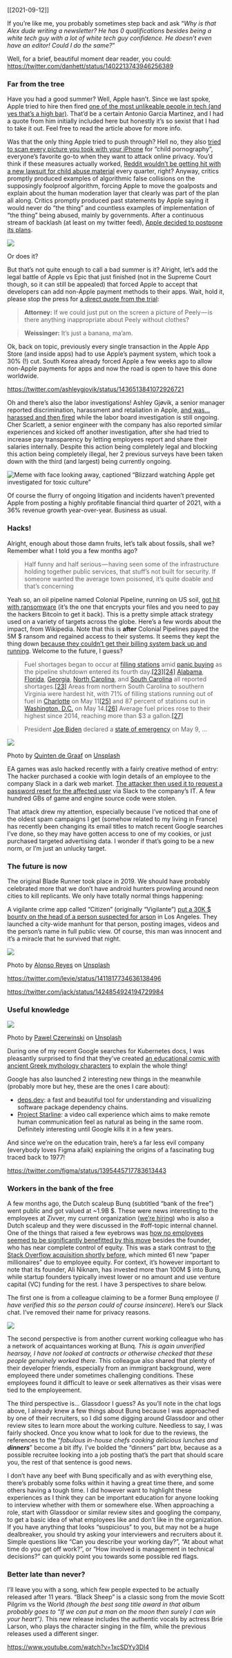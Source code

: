 [[2021-09-12]]

If you’re like me, you probably sometimes step back and ask “_Why is that Alex dude writing a newsletter? He has 0 qualifications besides being a white tech guy with a lot of white tech guy confidence. He doesn’t even have an editor! Could I do the same?_”

Well, for a brief, beautiful moment dear reader, you could: https://twitter.com/danhett/status/1402213743946256389

### Far from the tree

Have you had a good summer? Well, Apple hasn’t. Since we last spoke, Apple tried to hire then fired [one of the most unlikeable people in tech (and yes that’s a high bar)](https://www.theverge.com/platform/amp/2021/5/12/22432909/apple-petition-hiring-antonio-garcia-martinez-chaos-monkeys-facebook). That’d be a certain Antonio Garcia Martinez, and I had a quote from him initially included here but honestly it’s so sexist that I had to take it out. Feel free to read the article above for more info.

Was that the only thing Apple tried to push through? Hell no, they also [tried to scan every picture you took with your iPhone](https://techcrunch.com/2021/08/05/apple-icloud-photos-scanning/) for “child pornography”, everyone’s favorite go-to when they want to attack online privacy. You’d think if these measures actually worked, [Reddit wouldn’t be getting hit with a new lawsuit for child abuse material](https://www.theverge.com/2021/4/25/22399306/reddit-lawsuit-child-sexual-abuse-material-fosta-sesta-section-230) every quarter, right? Anyway, critics promptly produced examples of algorithmic false collisions on the supposingly foolproof algorithm, forcing Apple to move the goalposts and explain about the human moderation layer that clearly was part of the plan all along. Critics promptly produced past statements by Apple saying it would never do “the thing” and countless examples of implementation of “the thing” being abused, mainly by governments. After a continuous stream of backlash (at least on my twitter feed), [Apple decided to postpone its plans](https://www.eff.org/deeplinks/2021/09/delays-arent-good-enough-apple-must-abandon-its-surveillance-plans).

![](https://cdn-images-1.medium.com/max/800/0*3zfWZO4Y48XeDGU5.jpeg)

Or does it?

But that’s not quite enough to call a bad summer is it? Alright, let’s add the legal battle of Apple vs Epic that just finished (not in the Supreme Court though, so it can still be appealed) that forced Apple to accept that developers can add non-Apple payment methods to their apps. Wait, hold it, please stop the press for [a direct quote from the trial](https://www.theverge.com/platform/amp/2021/5/10/22429267/epic-v-apple-fortnite-app-store-trial-peely-day-6):

> **Attorney:** If we could just put on the screen a picture of Peely — is there anything inappropriate about Peely without clothes?

> **Weissinger:** It’s just a banana, ma’am.

Ok, back on topic, previously every single transaction in the Apple App Store (and inside apps) had to use Apple’s payment system, which took a 30% (!) cut. South Korea already forced Apple a few weeks ago to allow non-Apple payments for apps and now the road is open to have this done worldwide.

https://twitter.com/ashleygjovik/status/1436513841072926721

Oh and there’s also the labor investigations! Ashley Gjøvik, a senior manager reported discrimination, harassment and retaliation in Apple, [and was… harassed and then fired](https://gizmodo.com/apple-fires-program-manager-who-accused-bosses-of-haras-1847649269) while the labor board investigation is still ongoing. Cher Scarlett, a senior engineer with the company has also reported similar experiences and kicked off another investigation, after she had tried to increase pay transparency by letting employees report and share their salaries internally. Despite this action being completely legal and blocking this action being completely illegal, her 2 previous surveys have been taken down with the third (and largest) being currently ongoing.

![Meme with face looking away, captioned “Blizzard watching Apple get investigated for toxic culture”](https://cdn-images-1.medium.com/max/800/1*AXg5jY-ffbmUTL9STqVAdw.png)

Of course the flurry of ongoing litigation and incidents haven’t prevented Apple from posting a highly profitable financial third quarter of 2021, with a 36% revenue growth year-over-year. Business as usual.

### Hacks!

Alright, enough about those damn fruits, let’s talk about fossils, shall we? Remember what I told you a few months ago?

> Half funny and half serious — having seen some of the infrastructure holding together public services, that stuff’s not built for security. If someone wanted the average town poisoned, it’s quite doable and that’s concerning

Yeah so, an oil pipeline named Colonial Pipeline, running on US soil, [got hit with ransomware](https://www.wired.com/story/colonial-pipeline-ransomware-attack/) (it’s the one that encrypts your files and you need to pay the hackers Bitcoin to get it back). This is a pretty simple attack strategy used on a variety of targets across the globe. Here’s a few words about the impact, from Wikipedia. Note that this is **after** Colonial Pipelines payed the 5M $ ransom and regained access to their systems. It seems they kept the thing down [because they couldn’t get their billing system back up and running](https://twitter.com/KimZetter/status/1392923544753872896). Welcome to the future, I guess?

> Fuel shortages began to occur at [filling stations](https://en.wikipedia.org/wiki/Filling_station "Filling station") amid [panic buying](https://en.wikipedia.org/wiki/Panic_buying "Panic buying") as the pipeline shutdown entered its fourth day.[[23]](https://en.wikipedia.org/wiki/Colonial_Pipeline_ransomware_attack#cite_note-bloomberg2-23)[[24]](https://en.wikipedia.org/wiki/Colonial_Pipeline_ransomware_attack#cite_note-24) [Alabama](https://en.wikipedia.org/wiki/Alabama "Alabama"), [Florida](https://en.wikipedia.org/wiki/Florida "Florida"), [Georgia](https://en.wikipedia.org/wiki/Georgia_%28U.S._State%29 "Georgia (U.S. State)"), [North Carolina](https://en.wikipedia.org/wiki/North_Carolina "North Carolina"), and [South Carolina](https://en.wikipedia.org/wiki/South_Carolina "South Carolina") all reported shortages.[[23]](https://en.wikipedia.org/wiki/Colonial_Pipeline_ransomware_attack#cite_note-bloomberg2-23) Areas from northern South Carolina to southern Virginia were hardest hit, with 71% of filling stations running out of fuel in [Charlotte](https://en.wikipedia.org/wiki/Charlotte,_North_Carolina "Charlotte, North Carolina") on May 11[[25]](https://en.wikipedia.org/wiki/Colonial_Pipeline_ransomware_attack#cite_note-wbtv_news-25) and 87 percent of stations out in [Washington, D.C.](https://en.wikipedia.org/wiki/Washington,_D.C. "Washington, D.C.") on May 14.[[26]](https://en.wikipedia.org/wiki/Colonial_Pipeline_ransomware_attack#cite_note-26) Average fuel prices rose to their highest since 2014, reaching more than $3 a gallon.[[27]](https://en.wikipedia.org/wiki/Colonial_Pipeline_ransomware_attack#cite_note-27)

> President [Joe Biden](https://en.wikipedia.org/wiki/Joe_Biden "Joe Biden") declared a [state of emergency](https://en.wikipedia.org/wiki/State_of_emergency "State of emergency") on May 9, …

![](https://cdn-images-1.medium.com/max/800/0*BzKWToHaQHg5fxxZ)

Photo by [Quinten de Graaf](https://unsplash.com/@quinten149?utm_source=medium&utm_medium=referral) on [Unsplash](https://unsplash.com?utm_source=medium&utm_medium=referral)

EA games was aslo hacked recently with a fairly creative method of entry: The hacker purchased a cookie with login details of an employee to the company Slack in a dark web market. [The attacker then used it to request a password reset for the affected user](https://twitter.com/RachelTobac/status/1403385957693333504) via Slack to the company’s IT. A few hundred GBs of game and engine source code were stolen.

That attack drew my attention, especially because I’ve noticed that one of the oldest spam campaigns I get (somehow related to my living in France) has recently been changing its email titles to match recent Google searches I’ve done, so they may have gotten access to one of my cookies, or just purchased targeted advertising data. I wonder if that’s going to be a new norm, or I’m just an unlucky target.

### The future is now

The original Blade Runner took place in 2019. We should have probably celebrated more that we don’t have android hunters prowling around neon cities to kill replicants. We only have totally normal things happening:

A vigilante crime app called “Citizen” (originally “Vigilante”) [put a 30K $ bounty on the head of a person suspected for arson](https://www.vice.com/amp/en/article/y3dpyw/inside-crime-app-citizen-vigilante) in Los Angeles. They launched a city-wide manhunt for that person, posting images, videos and the person’s name in full public view. Of course, this man was innocent and it’s a miracle that he survived that night.

![](https://cdn-images-1.medium.com/max/800/0*C-N78yLnVIYc51Ub)

Photo by [Alonso Reyes](https://unsplash.com/@alonsoreyes?utm_source=medium&utm_medium=referral) on [Unsplash](https://unsplash.com?utm_source=medium&utm_medium=referral)

https://twitter.com/levie/status/1411817734636138496

https://twitter.com/jack/status/1424854924194729984

### Useful knowledge

![](https://cdn-images-1.medium.com/max/800/0*fWIpk7W64D8VJogf)

Photo by [Pawel Czerwinski](https://unsplash.com/@pawel_czerwinski?utm_source=medium&utm_medium=referral) on [Unsplash](https://unsplash.com?utm_source=medium&utm_medium=referral)

During one of my recent Google searches for Kubernetes docs, I was pleasantly surprised to find that they’ve created [an educational comic with ancient Greek mythology characters](https://cloud.google.com/kubernetes-engine/kubernetes-comic) to explain the whole thing!

Google has also launched 2 interesting new things in the meanwhile (probably more but hey, these are the ones I care about):  
- [deps.dev](https://deps.dev/): a fast and beautiful tool for understanding and visualizing software package dependency chains.  
- [Project Starline](https://blog.google/technology/research/project-starline/): a video call experience which aims to make remote human communication feel as natural as being in the same room. Definitely interesting until Google kills it in a few years.

And since we’re on the education train, here’s a far less evil company (everybody loves Figma afaik) explaining the origins of a fascinating bug traced back to 1977!

https://twitter.com/figma/status/1395445717783613443

### Workers in the bank of the free

A few months ago, the Dutch scaleup Bunq (subtitled “bank of the free”) went public and got valued at ~1.9B $. These were news interesting to the employees at Zivver, my current organization ([we’re hiring](https://workat.zivver.eu/)) who is also a Dutch scaleup and they were discussed in the #off-topic internal channel. One of the things that raised a few eyebrows was [how no employees seemed to be significantly benefitted by this move](https://www.linkedin.com/posts/gergelyorosz_today-bunq-became-the-latest-unicorn-in-activity-6811346426082168832-xMr-) besides the founder, who has near complete control of equity. This was a stark contrast to [the Stack Overflow acquisition shortly before](https://www.theregister.com/2021/06/02/stack_overflow_prosus/), which minted 61 new “paper millionaires” due to employee equity. For context, it’s however important to note that its founder, Ali Niknam, has invested more than 100M $ into Bunq, while startup founders typically invest lower or no amount and use venture capital (VC) funding for the rest. I have 3 perspectives to share below.

The first one is from a colleague claiming to be a former Bunq employee (_I have verified this so the person could of course insincere_). Here’s our Slack chat. I’ve removed their name for privacy reasons.

![](https://cdn-images-1.medium.com/max/800/1*kSyHHlHHhyKfNK5nW5RpzQ.png)

The second perspective is from another current working colleague who has a network of acquaintances working at Bunq. _This is again unverified hearsay, I have not looked at contracts or otherwise checked that these people genuinely worked there_. This colleague also shared that plenty of their developer friends, especially from an immigrant background, were employeed there under sometimes challenging conditions. These employees found it difficult to leave or seek alternatives as their visas were tied to the employeement.

The third perspective is… Glassdoor I guess? As you’ll note in the chat logs above, I already knew a few things about Bunq because I was approached by one of their recruiters, so I did some digging around Glassdoor and other review sites to learn more about the working culture. Needless to say, I was fairly shocked. Once you know what to look for due to the reviews, the references to the “_fabulous in-house chefs cooking delicious lunches and_ **_dinners_**” become a bit iffy. I’ve bolded the “dinners” part btw, because as a possible recruitee looking into a job posting that’s the part that should scare you, the rest of that sentence is good news.

I don’t have any beef with Bunq specifically and as with everything else, there’s probably some folks within it having a great time there, and some others having a tough time. I did however want to highlight these experiences as I think they can be important education for anyone looking to interview whether with them or somewhere else. When approaching a role, start with Glassdoor or similar review sites and googling the company, to get a basic idea of what employees like and don’t like in the organization. If you have anything that looks “suspicious” to you, but may not be a huge dealbreaker, you should try asking your interviewers and recruiters about it. Simple questions like “Can you describe your working day?”, “At about what time do you get off work?”, or “How involved is management in technical decisions?” can quickly point you towards some possible red flags.

### Better late than never?

I’ll leave you with a song, which few people expected to be actually released after 11 years. “Black Sheep” is a classic song from the movie Scott Pilgrim vs the World _(though the best song title award in that album probably goes to “If we can put a man on the moon then surely I can win your heart”)._ This new release includes the authentic vocals by actress Brie Larson, who plays the character singing in the film, while the previous releases used a different singer.

https://www.youtube.com/watch?v=1xcSDYy3Dl4